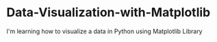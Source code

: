# Data-Visualization-with-Matplotlib
I'm learning how to visualize a data in Python using Matplotlib Library
